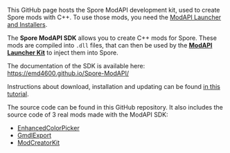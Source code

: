 This GitHub page hosts the Spore ModAPI development kit, used to create Spore mods with C++. 
To use those mods, you need the [ModAPI Launcher and Installers](http://davoonline.com/sporemodder/rob55rod/ModAPI/Public/).

The **Spore ModAPI SDK** allows you to create C++ mods for Spore. These mods are compiled into `.dll` files,
that can then be used by the **[ModAPI Launcher Kit](http://davoonline.com/sporemodder/rob55rod/ModAPI/Public/index.html)** to inject them into Spore.

The documentation of the SDK is available here: https://emd4600.github.io/Spore-ModAPI/

Instructions about download, installation and updating can be found [in this tutorial](_installation.md).

The source code can be found in this GitHub repository. It also includes the source code
of 3 real mods made with the ModAPI SDK:
 - [EnhancedColorPicker](https://github.com/emd4600/Spore-ModAPI/tree/master/Projects/Example%20Projects/EnhancedColorPicker)
 - [GmdlExport](https://github.com/emd4600/Spore-ModAPI/tree/master/Projects/Example%20Projects/GmdlExport)
 - [ModCreatorKit](https://github.com/emd4600/Spore-ModAPI/tree/master/Projects/Example%20Projects/ModCreatorKit)
